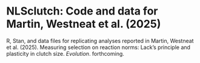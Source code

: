 # NLSclutch: Code and data for Martin, Westneat et al. (2025)
R, Stan, and data files for replicating analyses reported in Martin, Westneat et al. (2025). Measuring selection on reaction norms: Lack’s principle and plasticity in clutch size. _Evolution_. forthcoming.
